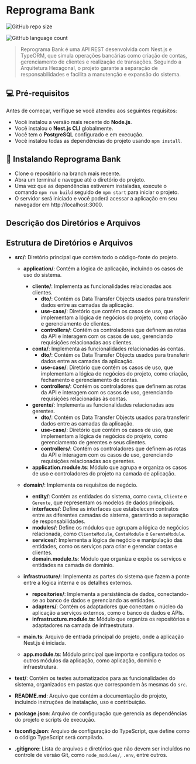 # Reprograma Bank

![GitHub repo size](https://img.shields.io/github/repo-size/majudlorenzoni/reprograma-bank?style=for-the-badge)

![GitHub language count](https://img.shields.io/github/languages/count/majudlorenzoni/reprograma-bank?style=for-the-badge)

> Reprograma Bank é uma API REST desenvolvida com Nest.js e TypeORM, que simula operações bancárias como criação de contas, gerenciamento de clientes e realização de transações. Seguindo a Arquitetura Hexagonal, o projeto garante a separação de responsabilidades e facilita a manutenção e expansão do sistema.


## 💻 Pré-requisitos
Antes de começar, verifique se você atendeu aos seguintes requisitos:

- Você instalou a versão mais recente do **Node.js**.
- Você instalou o **Nest.js CLI** globalmente.
- Você tem o **PostgreSQL** configurado e em execução.
- Você instalou todas as dependências do projeto usando `npm install`.

## 🚀 Instalando Reprograma Bank
- Clone o repositório na branch mais recente.
- Abra um terminal e navegue até o diretório do projeto.
- Uma vez que as dependências estiverem instaladas, execute o comando `npm run build` seguido de `npm start` para iniciar o projeto.
- O servidor será iniciado e você poderá acessar a aplicação em seu navegador em http://localhost:3000.


## Descrição dos Diretórios e Arquivos

## Estrutura de Diretórios e Arquivos

- **src/**: Diretório principal que contém todo o código-fonte do projeto.
  - **application/**: Contém a lógica de aplicação, incluindo os casos de uso do sistema.
    - **cliente/**: Implementa as funcionalidades relacionadas aos clientes.
        - **dto/**: Contém os Data Transfer Objects usados para transferir dados entre as camadas da aplicação.
        - **use-case/**: Diretório que contém os casos de uso, que implementam a lógica de negócios do projeto, como criação e gerenciamento de clientes.
        - **controllers/**: Contém os controladores que definem as rotas da API e interagem com os casos de uso, gerenciando requisições relacionadas aos clientes.
    - **conta/**: Implementa as funcionalidades relacionadas às contas.
        - **dto/**: Contém os Data Transfer Objects usados para transferir dados entre as camadas da aplicação.
        - **use-case/**: Diretório que contém os casos de uso, que implementam a lógica de negócios do projeto, como criação, fechamento e gerenciamento de contas.
        - **controllers/**: Contém os controladores que definem as rotas da API e interagem com os casos de uso, gerenciando requisições relacionadas às contas.
    - **gerente/**: Implementa as funcionalidades relacionadas aos gerentes.
        - **dto/**: Contém os Data Transfer Objects usados para transferir dados entre as camadas da aplicação.
        - **use-case/**: Diretório que contém os casos de uso, que implementam a lógica de negócios do projeto, como gerenciamento de gerentes e seus clientes.
        - **controllers/**: Contém os controladores que definem as rotas da API e interagem com os casos de uso, gerenciando requisições relacionadas aos gerentes.
    - **application.module.ts**: Módulo que agrupa e organiza os casos de uso e controladores do projeto na camada de aplicação.

  - **domain/**: Implementa os requisitos de negócio.
    - **entity/**: Contém as entidades do sistema, como `Conta`, `Cliente` e `Gerente`, que representam os modelos de dados principais.
    - **interfaces/**: Define as interfaces que estabelecem contratos entre as diferentes camadas do sistema, garantindo a separação de responsabilidades.
    - **modules/**: Define os módulos que agrupam a lógica de negócios relacionada, como `ClienteModule`, `ContaModule` e `GerenteModule`.
    - **services/**: Implementa a lógica de negócio e manipulação das entidades, como os serviços para criar e gerenciar contas e clientes.
    - **domain.module.ts**: Módulo que organiza e expõe os serviços e entidades na camada de domínio.

  - **infrastructure/**: Implementa as partes do sistema que fazem a ponte entre a lógica interna e os detalhes externos.
    - **repositories/**: Implementa a persistência de dados, conectando-se ao banco de dados e gerenciando as entidades.
    - **adapters/**: Contém os adaptadores que conectam o núcleo da aplicação a serviços externos, como o banco de dados e APIs.
    - **infrastructure.module.ts**: Módulo que organiza os repositórios e adaptadores na camada de infraestrutura.

  - **main.ts**: Arquivo de entrada principal do projeto, onde a aplicação Nest.js é iniciada.
  - **app.module.ts**: Módulo principal que importa e configura todos os outros módulos da aplicação, como aplicação, domínio e infraestrutura.

- **test/**: Contém os testes automatizados para as funcionalidades do sistema, organizados em pastas que correspondem às mesmas do `src`.

- **README.md**: Arquivo que contém a documentação do projeto, incluindo instruções de instalação, uso e contribuição.

- **package.json**: Arquivo de configuração que gerencia as dependências do projeto e scripts de execução.

- **tsconfig.json**: Arquivo de configuração do TypeScript, que define como o código TypeScript será compilado.

- **.gitignore**: Lista de arquivos e diretórios que não devem ser incluídos no controle de versão Git, como `node_modules/`, `.env`, entre outros.
